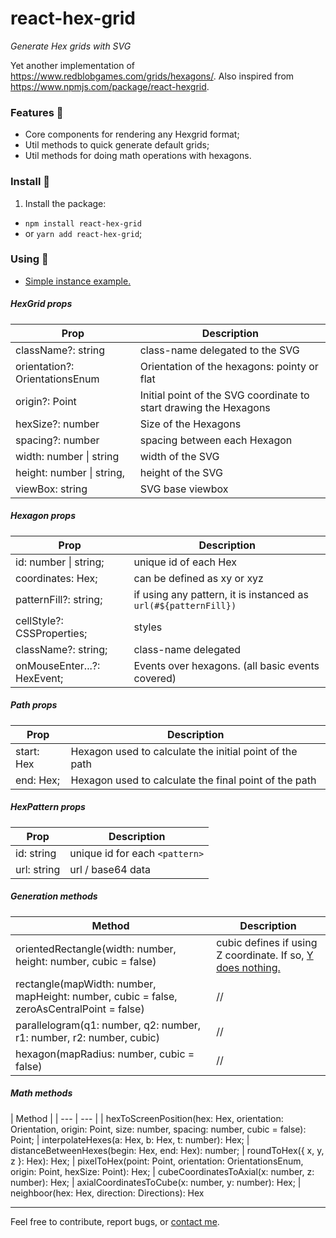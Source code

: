 # react-hex-grid

*Generate Hex grids with SVG*

Yet another implementation of https://www.redblobgames.com/grids/hexagons/.
Also inspired from https://www.npmjs.com/package/react-hexgrid.

### Features :mag_right:

- Core components for rendering any Hexgrid format;
- Util methods to quick generate default grids;
- Util methods for doing math operations with hexagons.

### Install :construction_worker:
1. Install the package:
  -   ``npm install react-hex-grid``
  -   or ``yarn add react-hex-grid``;

### Using :electric_plug:

- [Simple instance example.](https://github.com/kousenlsn/react-hex-grid/blob/master/examples/simple-instance.tsx)

##### HexGrid props
| Prop | Description |
| --- | --- |
|  className?: string              | class-name delegated to the SVG
|  orientation?: OrientationsEnum  | Orientation of the hexagons: pointy or flat
|  origin?: Point                  | Initial point of the SVG coordinate to start drawing the Hexagons
|  hexSize?: number                | Size of the Hexagons
|  spacing?: number                | spacing between each Hexagon
|  width: number \| string         | width of the SVG
|  height: number \| string,       | height of the SVG
|  viewBox: string                 | SVG base viewbox

##### Hexagon props
| Prop | Description |
| --- | --- |
| id: number \| string;            | unique id of each Hex
| coordinates: Hex;                | can be defined as xy or xyz
| patternFill?: string;            | if using any pattern, it is instanced as ``url(#${patternFill})``
| cellStyle?: CSSProperties;       | styles
| className?: string;              | class-name delegated
| onMouseEnter...?: HexEvent;      | Events over hexagons. (all basic events covered)

##### Path props
| Prop | Description |
| --- | --- |
| start: Hex                       | Hexagon used to calculate the initial point of the path
| end: Hex;                        | Hexagon used to calculate the final point of the path

##### HexPattern props
| Prop | Description |
| --- | --- |
| id: string                       | unique id for each ``<pattern>``
| url: string                      | url / base64 data

##### Generation methods
| Method | Description |
| --- | --- |
| orientedRectangle(width: number, height: number, cubic = false)                               | cubic defines if using Z coordinate. If so, [Y does nothing.](https://www.redblobgames.com/grids/hexagons/#coordinates-cube)
| rectangle(mapWidth: number, mapHeight: number, cubic = false, zeroAsCentralPoint = false)     | //
| parallelogram(q1: number, q2: number, r1: number, r2: number, cubic)                          | //
| hexagon(mapRadius: number, cubic = false)                                                     | //

##### Math methods
| Method |
| --- | --- |
| hexToScreenPosition(hex: Hex, orientation: Orientation, origin: Point, size: number, spacing: number, cubic = false): Point;
| interpolateHexes(a: Hex, b: Hex, t: number): Hex;
| distanceBetweenHexes(begin: Hex, end: Hex): number;
| roundToHex({ x, y, z }: Hex): Hex;
| pixelToHex(point: Point, orientation: OrientationsEnum, origin: Point, hexSize: Point): Hex;
| cubeCoordinatesToAxial(x: number, z: number): Hex;
| axialCoordinatesToCube(x: number, y: number): Hex;
| neighboor(hex: Hex, direction: Directions): Hex


----


Feel free to contribute, report bugs, or [contact me](https://github.com/kousenlsn).
